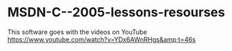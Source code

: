 # MSDN-C--2005-lessons-resourses
This software goes with the videos on YouTube https://www.youtube.com/watch?v=YDx6AWnRHgs&amp;t=46s
